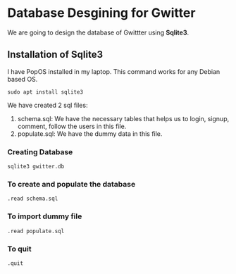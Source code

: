 # Database Desgining for Gwitter

We are going to design the database of Gwittter using **Sqlite3**.

## Installation of Sqlite3
I have PopOS installed in my laptop. This command works for any Debian based OS.
```
sudo apt install sqlite3
```

We have created 2 sql files:
1. schema.sql: We have the necessary tables that helps us to login, signup, comment, follow the users in this file.
2. populate.sql: We have the dummy data in this file. 

### Creating Database
```
sqlite3 gwitter.db
```

### To create and populate the database
```
.read schema.sql
```

### To import dummy file
```
.read populate.sql
```

### To quit
```
.quit
```